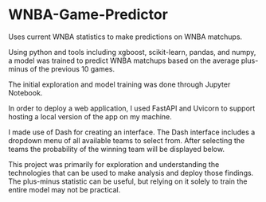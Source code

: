 # WNBA-Game-Predictor
Uses current WNBA statistics to make predictions on WNBA matchups.

Using python and tools including xgboost, scikit-learn, pandas, and numpy, a model was trained to predict WNBA matchups based on the average plus-minus of the previous 10 games.

The initial exploration and model training was done through Jupyter Notebook.

In order to deploy a web application, I used FastAPI and Uvicorn to support hosting a local version of the app on my machine.

I made use of Dash for creating an interface. The Dash interface includes a dropdown menu of all available teams to select from. After selecting the teams the probability of the winning team will be displayed below.

This project was primarily for exploration and understanding the technologies that can be used to make analysis and deploy those findings. The plus-minus statistic can be useful, but relying on it solely to train the entire model may not be practical.
